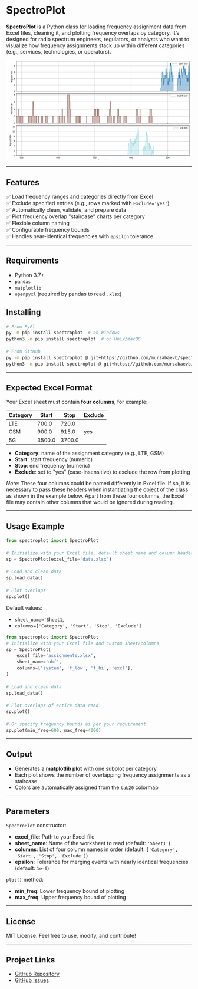 # SpectroPlot

**SpectroPlot** is a Python class for loading frequency assignment data 
from Excel files, cleaning it, and plotting frequency overlaps by category. 
It’s designed for radio spectrum engineers, regulators, or analysts who want 
to visualize how frequency assignments stack up within different categories 
(e.g., services, technologies, or operators).

![Example Plot](./img/Figure_1.png)

---

## Features

✅ Load frequency ranges and categories directly from Excel  
✅ Exclude specified entries (e.g., rows marked with `Exclude='yes'`)  
✅ Automatically clean, validate, and prepare data  
✅ Plot frequency overlap "staircase" charts per category  
✅ Flexible column naming  
✅ Configurable frequency bounds  
✅ Handles near-identical frequencies with `epsilon` tolerance

---

## Requirements

- Python 3.7+
- `pandas`
- `matplotlib`
- `openpyxl` (required by pandas to read `.xlsx`)

## Installing
```bash
# From PyPl
py -m pip install spectroplot  # on Windows
python3 -m pip install spectroplot  # on Unix/macOS

# From GitHub
py -m pip install spectroplot @ git+https://github.com/murzabaevb/spectroplot.git  # on Windows 
python3 -m pip install spectroplot @ git+https://github.com/murzabaevb/spectroplot.git  # on Unix/macOS
```

---

## Expected Excel Format

Your Excel sheet must contain **four columns**, for example:

| Category | Start  | Stop   | Exclude |
|----------|--------|--------|---------|
| LTE      | 700.0  | 720.0  |         |
| GSM      | 900.0  | 915.0  | yes     |
| 5G       | 3500.0 | 3700.0 |         |

- **Category**: name of the assignment category (e.g., LTE, GSM)  
- **Start**: start frequency (numeric)  
- **Stop**: end frequency (numeric)  
- **Exclude**: set to "yes" (case-insensitive) to exclude the row from plotting

*Note:* These four columns could be named differently in Excel file. If so, 
it is necessary to pass these headers when instantiating the object of the 
class as shown in the example below. Apart from these four columns, the Excel 
file may contain other columns that would be ignored during reading.

---

## Usage Example

```python
from spectroplot import SpectroPlot

# Initialize with your Excel file, default sheet name and column headers
sp = SpectroPlot(excel_file='data.xlsx')

# Load and clean data
sp.load_data()

# Plot overlaps
sp.plot()
```

Default values: 
- `sheet_name='Sheet1`,
- `columns=['Category', 'Start', 'Stop', 'Exclude']`

```python
from spectroplot import SpectroPlot
# Initialize with your Excel file and custom sheet/columns
sp = SpectroPlot(
    excel_file='assignments.xlsx',
    sheet_name='uhf',
    columns=['system', 'f_low', 'f_hi', 'excl'],
)

# Load and clean data
sp.load_data()

# Plot overlaps of entire data read
sp.plot()

# Or specify frequency bounds as per your requirement
sp.plot(min_freq=600, max_freq=4000)
```

---

## Output

- Generates a **matplotlib plot** with one subplot per category
- Each plot shows the number of overlapping frequency assignments as a staircase
- Colors are automatically assigned from the `tab20` colormap

---

## Parameters

`SpectroPlot` constructor:
- **excel_file**: Path to your Excel file  
- **sheet_name**: Name of the worksheet to read (default: `'Sheet1'`)  
- **columns**: List of four column names in order (default: `['Category', 'Start', 'Stop', 'Exclude']`)  
- **epsilon**: Tolerance for merging events with nearly identical frequencies (default: `1e-6`)  

`plot()` method:
- **min_freq**: Lower frequency bound of plotting
- **max_freq**: Upper frequency bound of plotting

---

## License

MIT License. Feel free to use, modify, and contribute!

---

## Project Links

- [GitHub Repository](https://github.com/murzabaevb/spectroplot.git)
- [GitHub Issues](https://github.com/murzabaevb/spectroplot/issues)
